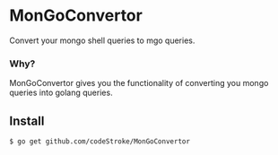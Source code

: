 # MonGoConvertor
Convert your mongo shell queries to mgo queries.

### Why?
MonGoConvertor gives you the functionality of converting you mongo queries into golang queries.

## Install

```
$ go get github.com/codeStroke/MonGoConvertor
```